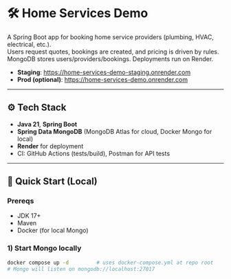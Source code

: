 # 🛠️ Home Services Demo

A Spring Boot app for booking home service providers (plumbing, HVAC, electrical, etc.).  
Users request quotes, bookings are created, and pricing is driven by rules.  
MongoDB stores users/providers/bookings. Deployments run on Render.

- **Staging**: https://home-services-demo-staging.onrender.com
- **Prod (optional)**: https://home-services-demo.onrender.com

---

## ⚙️ Tech Stack

- **Java 21**, **Spring Boot**
- **Spring Data MongoDB** (MongoDB Atlas for cloud, Docker Mongo for local)
- **Render** for deployment
- CI: GitHub Actions (tests/build), Postman for API tests

---

## 🚀 Quick Start (Local)

### Prereqs
- JDK 17+
- Maven
- Docker (for local Mongo)

### 1) Start Mongo locally
```bash
docker compose up -d         # uses docker-compose.yml at repo root
# Mongo will listen on mongodb://localhost:27017
